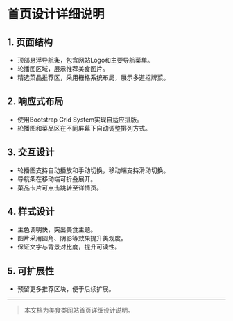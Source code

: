 # 首页设计详细说明

## 1. 页面结构
- 顶部悬浮导航条，包含网站Logo和主要导航菜单。
- 轮播图区域，展示推荐美食图片。
- 精选菜品推荐区，采用栅格系统布局，展示多道招牌菜。

## 2. 响应式布局
- 使用Bootstrap Grid System实现自适应排版。
- 轮播图和菜品区在不同屏幕下自动调整排列方式。

## 3. 交互设计
- 轮播图支持自动播放和手动切换，移动端支持滑动切换。
- 导航条在移动端可折叠展开。
- 菜品卡片可点击跳转至详情页。

## 4. 样式设计
- 主色调明快，突出美食主题。
- 图片采用圆角、阴影等效果提升美观度。
- 保证文字与背景对比度，提升可读性。

## 5. 可扩展性
- 预留更多推荐区块，便于后续扩展。

---

> 本文档为美食类网站首页详细设计说明。 